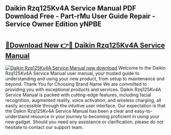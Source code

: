 ## Daikin Rzq125Kv4A Service Manual PDF Download Free - Part-rMu User Guide Repair - Service Owner Edition yNPBE

# <h2><a href="http://bc46461.oget.top/?id=Daikin+Rzq125Kv4A+Service+Manual">🔗Download New 👉🔴 Daikin Rzq125Kv4A Service Manual</a></h2>

[![Daikin Rzq125Kv4A Service Manual new download](https://i.imgur.com/5g1atiW.png)](http://bc46461.oget.top/?id=Daikin+Rzq125Kv4A+Service+Manual)
Welcome to the Daikin Rzq125Kv4A Service Manual user manual, your trusted guide to understanding and using your new product, from setup to maintenance and beyond. Thank You for Choosing Brand Name We are committed to providing you with exceptional products and services. Daikin Rzq125Kv4A Service Manual is packed with cutting-edge features, including facial recognition, augmented reality, voice activation, and wireless charging, all easily accessible through the intuitive user interface. Our expectation is that the Daikin Rzq125Kv4A Service Manual has been a clear and easy-to-understand resource in your journey to becoming proficient in using your new gadget. Should you need any assistance or clarification, please do not hesitate to contact our support team.
